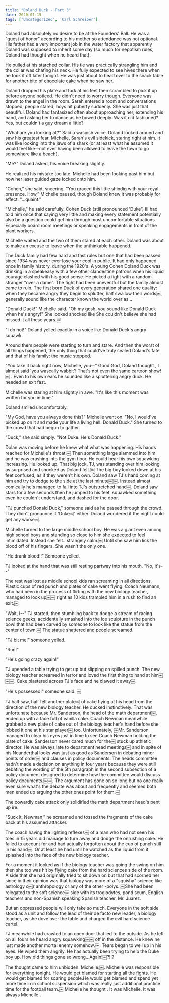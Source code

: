```yaml
---
title: "Doland Duck - Part 3"
date: 2020-01-15
tags: ['Uncategorized', 'Carl Schreiber']
---
```


Doland had absolutely no desire to be at the Founders' Ball. He was a "guest of honor" according to his mother so attendance was not optional. His father had a very important job in the water factory that apparently Doland was supposed to inherit some day (so much for nepotism rules, Doland had thought when he heard that).

He pulled at his starched collar. His tie was practically strangling him and the collar was chafing his neck. He fully expected to see hives there when he took it off later tonight. He was just about to head over to the snack table for another bite of chocolate cake when he saw her.

Doland dropped his plate and fork at his feet then scrambled to pick it up before anyone noticed. He didn't need to worry though. Everyone was drawn to the angel in the room. Sarah entered a room and conversations stopped, people stared, boys hit puberty suddenly. She was just that beautiful. Doland had fantasized often about approaching her, extending his hand, and asking her to dance as he bowed deeply. Was it old fashioned? Yes, but couldn't a guy dream a little?

"What are you looking at?" Said a waspish voice. Doland looked around and saw his greatest fear. Michelle, Sarah's evil sidekick, staring right at him. It was like looking into the jaws of a shark (or at least what he assumed it would feel like--not ever having been allowed to leave the town to go somewhere like a beach).

"Me?" Doland asked, his voice breaking slightly.

He realized his mistake too late. Michelle had been looking past him but now her laser guided gaze locked onto him.

"Cohen," she said, sneering. "You graced this little shindig with your royal presence. How," Michelle paused, though Doland knew it was probably for effect. "...quaint."

"Michelle," he said carefully. Cohen Duck (still pronounced 'Duke') III had told him once that saying very little and making every statement potentially also be a question could get him through most uncomfortable situations. Especially board room meetings or speaking engagements in front of the plant workers.

Michelle waited and the two of them stared at each other. Doland was about to make an excuse to leave when the unthinkable happened.

The Duck family had few hard and fast rules but one that had been passed since 1934 was never ever lose your cool in public. It had only happened once in family history, during the 1920's. A young Cohen Doland Duck was drinking in a speakeasy with a few other clandestine patrons when his liquid courage clashed with his good sense. He picked a fight with a random stranger "over a dame". The fight had been uneventful but the family almost came to ruin. The first born Duck of every generation shared one quality: when they became angry they begin to splutter, half swallow their words￼, generally sound like the character known the world over as...

"Donald Duck!" Michelle said. "Oh my gosh, you sound like Donald Duck when he's angry!" She looked shocked like She couldn't believe she had missed it all these years.￼

"I do not!" Doland yelled exactly in a voice like Donald Duck's angry squawk.

Around them people were starting to turn and stare. And then the worst of all things happened, the only thing that could've truly sealed Doland's fate and that of his family: the music stopped.

"You take it back right now, Michelle, you--" Good God, Doland thought , I almost said 'you wascally wabbit'! That's not even the same cartoon show!￼ . Even to his own ears he sounded like a spluttering angry duck. He needed an exit fast.

Michelle was staring at him slightly in awe. "It's like this moment was written for you in time."

Doland smiled uncomfortably.

"My God, have you always done this?" Michelle went on. "No, I would've picked up on it and made your life a living hell. Donald Duck." She turned to the crowd that had begun to gather.

"Duck," she said simply. "Not Duke. He's Donald Duck."

Dolan was moving before he knew what what was happening. His hands reached for Michelle's throat.￼ Then something large slammed into him and he was crashing into the gym floor. He could hear his own squawking increasing. He looked up. That big jock, TJ, was standing over him looking as surprised and shocked as Doland felt.￼ The big boy looked down at his feet confused, as if they weren't his own. Doland saw TJ's hand coming at him and try to dodge to the side at the last minute￼￼. Instead almost comically he's managed to fall into TJ's outstretched hand￼. Doland saw stars for a few seconds then he jumped to his feet, squawked something even he couldn't understand, and dashed for the door.

"TJ punched Donald Duck," someone said as he passed through the crowd. They didn't pronounce it 'Duke￼' either. Doland wondered if the night could get any worse￼.

Michelle turned to the large middle school boy. He was a giant even among high school boys and standing so close to him she expected to feel intimidated. Instead she felt…strangely calm.￼ Until she saw him lick the blood off of his fingers. She wasn't the only one.

"He drank blood!!" Someone yelled.

TJ looked at the hand that was still resting partway into his mouth. "No, it's--"

The rest was lost as middle school kids ran screaming in all directions. Plastic cups of red punch and plates of cake went flying. Coach Neumann, who had been in the process of flirting with the new biology teacher, managed to look up￼￼ right as 10 kids trampled him in a rush to find an exit.￼

"Wait, I--" TJ started, then stumbling back to dodge a stream of racing science geeks, accidentally smashed into the ice sculpture in the punch bowl that had been carved by someone to look like the statue from the center of town.￼ The statue shattered and people screamed.

"TJ bit me!" someone yelled.

"Run!"

"He's going crazy again!"

TJ upended a table trying to get up but slipping on spilled punch. The new biology teacher screamed in terror and loved the first thing to hand at him￼￼￼. Cake plastered across TJ's face and he clawed it away￼.

"He's possessed!" someone said. ￼

TJ half saw, half felt another plate￼ of cake flying at his head from the direction of the new biology teacher. He ducked instinctively. That was unfortunate because Mr. Sanderson, the head of the math department￼, ended up with a face full of vanilla cake. Coach Newman meanwhile grabbed a new plate of cake out of the biology teacher's hand before she lobbed it one at his star player￼ too. Unfortunately, ￼Mr. Sanderson managed to clear his eyes just in time to see Coach Newman holding the plate of cake. Sanderson never cared much for the￼ stuck up athletic director. He was always late to department head meetings￼ and in spite of his Neanderthal looks was just as good as Sanderson in debating minor points of order￼ and clauses in policy documents. The heads committee hadn't made a decision on anything in four years because they were still debating the wording of the 5th paragraph in the second subsection of a policy document designed to determine how the committee would discuss policy documents.￼￼. The argument has gone on so long but no one really even sure what's the debate was about and frequently and seemed both men ended up arguing the other ones point for them.￼

The cowardly cake attack only solidified the math department head's pent up ire.

"Suck it, Newman," he screamed and tossed the fragments of the cake back at his assumed attacker.

The coach having the lighting reflexes￼ of a man who had not seen his toes in 15 years did manage to turn away and dodge the onrushing cake. He failed to account for and had actually forgotten about the cup of punch still in his hand￼. Or at least he had until he watched as the liquid from it splashed into the face of the new biology teacher.

For a moment it looked as if the biology teacher was going the swing on him then she too was hit by flying cake from the hard sciences side of the room. A side that she had originally tried to sit down on but that had scorned her since in their opinion was that biology was more of a "squishy" science like astrology o￼r anthropology or any of the other -polys. ￼She had been relegated to the soft science￼ side with its troglodytes, pond scum, English teachers and non-Spanish speaking Spanish teacher, Mr. Juarez.

But an oppressed people will only take so much. Everyone in the soft side stood as a unit and follow the lead of their de facto new leader, a biology teacher, as she dove over the table and charged the evil hard science cartel.

TJ meanwhile had crawled to an open door that led to the outside. As he left on all fours he heard angry squawking￼￼ off in the distance. He knew he just made another mortal enemy somehow.￼. Tears began to well up in his eyes. He wiped them angrily. He has actually been trying to help the Duke boy up. How did things gone so wrong…Again!￼?!!?

The thought came to him unbidden: Michelle.￼. Michelle was responsible for everything tonight. He would get blamed for starting all the fights. He would get blamed for scaring people.He would get blamed and spend yet more time in in school suspension which was really just additional practice time for the football team.￼ Michelle he thought . It was Michelle. It was always Michelle .

